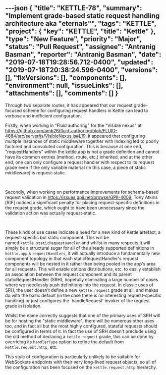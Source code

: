 ---json
{
  "title": "KETTLE-78",
  "summary": "Implement grade-based static request handling architecture aka \"eternals\"",
  "tags": "KETTLE",
  "project": {
    "key": "KETTLE",
    "title": "Kettle"
  },
  "type": "New Feature",
  "priority": "Major",
  "status": "Pull Request",
  "assignee": "Antranig Basman",
  "reporter": "Antranig Basman",
  "date": "2019-07-18T19:28:56.712-0400",
  "updated": "2019-07-18T20:38:24.596-0400",
  "versions": [],
  "fixVersions": [],
  "components": [],
  "environment": null,
  "issueLinks": [],
  "attachments": [],
  "comments": []
}
---
Through two separate routes, it has appeared that our request grade-focused scheme for configuring request handlers in Kettle can lead to verbose and inefficient configuration.

Firstly, when working in "Fluid authoring" for the "Visible nexus" at <https://github.com/amb26/fluid-authoring/blob/FLUID-4884/src/server/js/VisibleNexus.js#L19>, it appeared that configuring multiple instances of static middleware together with indexing led to poorly factored and convoluted configuration. This is because at one end, "requestHandlers" within the kettle.app is not a grade definition and cannot have its common entries (method, route, etc.) inherited, and at the other end, one can only configure a request handler with respect to its request grade even if the only variable material (in this case, a piece of static middleware) is request-static.

 

Secondly, when working on performance improvements for schema-based request validation in <https://issues.gpii.net/browse/GPII-4009>, Tony Atkins \[RtF] noticed a significant penalty for placing request-specific definitions in the request grade, which ought to have been unnecessary since the validation action was actually request-static.

 

These kinds of use cases indicate a need for a new kind of Kettle artefact, a request-specific but static component. This will be named `kettle.staticRequestHandler` and whilst in many respects it will simply be a structural sugar for all of the already supported definitions in `kettle.app`'s `requestHandlers`, it will actually introduce a fundamentally new component topology in that each staticRequestHandler's request components will be nested in it rather than being pooled in the app's area for all requests. This will enable options distributions, etc. to easily establish an association between the request component and its parent staticRequestHandler (SRH), hopefully eliminating a large number of cases where we needlessly push definitions into the request. In classic uses of SRH, the user doesn't define a new `kettle.request` grade at all, and makes do with the basic default (in the case there is no interesting request-specific handling) or just configures the \`handleRequest' invoker of the request grade in isolation.

Whilst the name correctly suggests that one of the primary uses of SRH will be for hosting the "static middleware", there will be numerous other uses too, and in fact all but the most highly configured, stateful requests should be configured in terms of it. In fact the use of SRH doesn't preclude using the old method of declaring a `kettle.request` grade, this can be done by overriding its `handlerType` option to refine the default from `kettle.request.http`, etc. 

This style of configuration is particularly unlikely to be suitable for WebSockets endpoints with their very long-lived request objects, so all of the configuration has been focused on the `kettle.request.http` hierarchy.

        